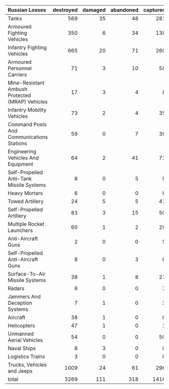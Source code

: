 | Russian Losses                                   |   destroyed |   damaged |   abandoned |   captured |   total |
|:-------------------------------------------------|------------:|----------:|------------:|-----------:|--------:|
| Tanks                                            |         569 |        35 |          48 |        281 |     933 |
| Armoured Fighting Vehicles                       |         350 |         6 |          34 |        138 |     528 |
| Infantry Fighting Vehicles                       |         665 |        20 |          71 |        260 |    1016 |
| Armoured Personnel Carriers                      |          71 |         3 |          10 |         58 |     142 |
| Mine-Resistant Ambush Protected  (MRAP) Vehicles |          17 |         3 |           4 |          8 |      32 |
| Infantry Mobility Vehicles                       |          73 |         2 |           4 |         35 |     114 |
| Command Posts And Communications Stations        |          59 |         0 |           7 |         39 |     105 |
| Engineering Vehicles And Equipment               |          64 |         2 |          41 |         71 |     178 |
| Self-Propelled Anti-Tank Missile Systems         |           8 |         0 |           5 |          9 |      22 |
| Heavy Mortars                                    |           6 |         0 |           0 |          8 |      14 |
| Towed Artillery                                  |          24 |         5 |           5 |         41 |      75 |
| Self-Propelled Artillery                         |          83 |         3 |          15 |         50 |     151 |
| Multiple Rocket Launchers                        |          60 |         1 |           2 |         29 |      92 |
| Anti-Aircraft Guns                               |           2 |         0 |           0 |          5 |       7 |
| Self-Propelled Anti-Aircraft Guns                |           8 |         0 |           3 |          6 |      17 |
| Surface-To-Air Missile Systems                   |          38 |         1 |           8 |         21 |      68 |
| Radars                                           |           6 |         0 |           0 |          7 |      13 |
| Jammers And Deception Systems                    |           7 |         1 |           0 |          3 |      11 |
| Aircraft                                         |          38 |         1 |           0 |          0 |      39 |
| Helicopters                                      |          47 |         1 |           0 |          1 |      49 |
| Unmanned Aerial Vehicles                         |          54 |         0 |           0 |         50 |     104 |
| Naval Ships                                      |           8 |         3 |           0 |          0 |      11 |
| Logistics Trains                                 |           3 |         0 |           0 |          0 |       3 |
| Trucks, Vehicles and Jeeps                       |        1009 |        24 |          61 |        296 |    1390 |
| total                                            |        3269 |       111 |         318 |       1416 |    5114 |